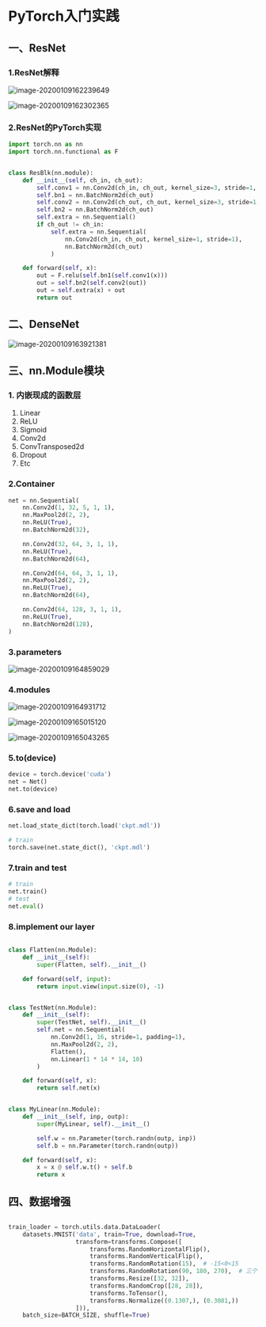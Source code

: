 # PyTorch入门实践

## 一、ResNet

### 1.ResNet解释

![image-20200109162239649](https://tva1.sinaimg.cn/large/006tNbRwly1gaqdxnaxs9j311s0u01kx.jpg)

![image-20200109162302365](https://tva1.sinaimg.cn/large/006tNbRwly1gaqef76bosj313o0u078l.jpg)

### 2.ResNet的PyTorch实现

```python
import torch.nn as nn
import torch.nn.functional as F


class ResBlk(nn.module):
    def __init__(self, ch_in, ch_out):
        self.conv1 = nn.Conv2d(ch_in, ch_out, kernel_size=3, stride=1, padding=1)
        self.bn1 = nn.BatchNorm2d(ch_out)
        self.conv2 = nn.Conv2d(ch_out, ch_out, kernel_size=3, stride=1, padding=1)
        self.bn2 = nn.BatchNorm2d(ch_out)
        self.extra = nn.Sequential()
        if ch_out != ch_in:
            self.extra = nn.Sequential(
                nn.Conv2d(ch_in, ch_out, kernel_size=1, stride=1),
                nn.BatchNorm2d(ch_out)
            )

    def forward(self, x):
        out = F.relu(self.bn1(self.conv1(x)))
        out = self.bn2(self.conv2(out))
        out = self.extra(x) + out
        return out
```



## 二、DenseNet

![image-20200109163921381](https://tva1.sinaimg.cn/large/006tNbRwly1gaqef338x4j31hc0u0dix.jpg)

## 三、nn.Module模块

### 1. 内嵌现成的函数层

1. Linear
2. ReLU
3. Sigmoid
4. Conv2d
5. ConvTransposed2d
6. Dropout
7. Etc

### 2.Container

```python
net = nn.Sequential(
    nn.Conv2d(1, 32, 5, 1, 1),
    nn.MaxPool2d(2, 2),
    nn.ReLU(True),
    nn.BatchNorm2d(32),

    nn.Conv2d(32, 64, 3, 1, 1),
    nn.ReLU(True),
    nn.BatchNorm2d(64),

    nn.Conv2d(64, 64, 3, 1, 1),
    nn.MaxPool2d(2, 2),
    nn.ReLU(True),
    nn.BatchNorm2d(64),

    nn.Conv2d(64, 128, 3, 1, 1),
    nn.ReLU(True),
    nn.BatchNorm2d(128),
)
```

### 3.parameters

![image-20200109164859029](https://tva1.sinaimg.cn/large/006tNbRwly1gaqep4gzqmj31hc0u0n2n.jpg)

### 4.modules

![image-20200109164931712](https://tva1.sinaimg.cn/large/006tNbRwly1gaqepofr39j31hc0u0kjl.jpg)

![image-20200109165015120](https://tva1.sinaimg.cn/large/006tNbRwly1gaqeqlu5p0j31hc0u0npe.jpg)

![image-20200109165043265](https://tva1.sinaimg.cn/large/006tNbRwly1gaqer4oy3cj31hc0u0q6k.jpg)

### 5.to(device)

```python
device = torch.device('cuda')
net = Net()
net.to(device)

```

### 6.save and load

```python
net.load_state_dict(torch.load('ckpt.mdl'))

# train
torch.save(net.state_dict(), 'ckpt.mdl')
```

### 7.train and test

```python
# train
net.train()
# test
net.eval()
```

### 8.implement our layer

```python

class Flatten(nn.Module):
    def __init__(self):
        super(Flatten, self).__init__()

    def forward(self, input):
        return input.view(input.size(0), -1)


class TestNet(nn.Module):
    def __init__(self):
        super(TestNet, self).__init__()
        self.net = nn.Sequential(
            nn.Conv2d(1, 16, stride=1, padding=1),
            nn.MaxPool2d(2, 2),
            Flatten(),
            nn.Linear(1 * 14 * 14, 10)
        )

    def forward(self, x):
        return self.net(x)

```

```python

class MyLinear(nn.Module):
    def __init__(self, inp, outp):
        super(MyLinear, self).__init__()

        self.w = nn.Parameter(torch.randn(outp, inp))
        self.b = nn.Parameter(torch.randn(outp))

    def forward(self, x):
        x = x @ self.w.t() + self.b
        return x
```

## 四、数据增强

```python

train_loader = torch.utils.data.DataLoader(
    datasets.MNIST('data', train=True, download=True,
                   transform=transforms.Compose([
                       transforms.RandomHorizontalFlip(),
                       transforms.RandomVerticalFlip(),
                       transforms.RandomRotation(15),  # -15<0<15
                       transforms.RandomRotation(90, 180, 270),  # 三个角度随机选一个旋转
                       transforms.Resize([32, 32]),
                       transforms.RandomCrop([28, 28]),
                       transforms.ToTensor(),
                       transforms.Normalize((0.1307,), (0.3081,))
                   ])),
    batch_size=BATCH_SIZE, shuffle=True)
```

